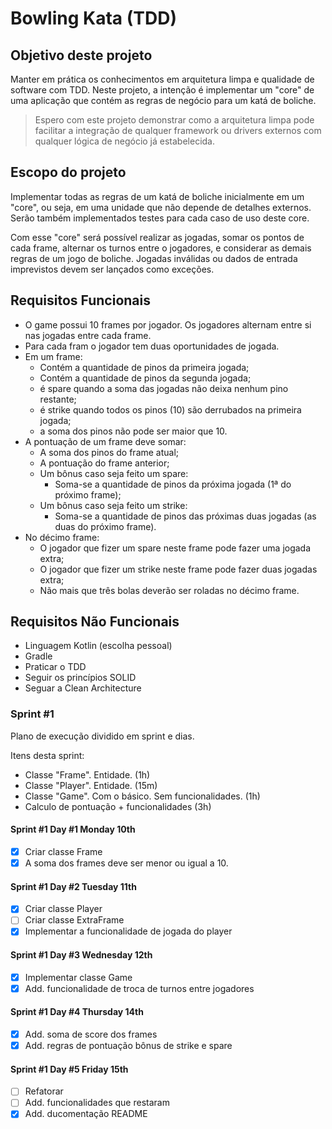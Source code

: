 # Bowling Kata (TDD)

## Objetivo deste projeto
Manter em prática os conhecimentos em arquitetura limpa e qualidade de software com TDD. Neste projeto, a intenção é implementar um "core" de uma aplicação que contém as regras de negócio para um katá de boliche.

> Espero com este projeto demonstrar como a arquitetura limpa pode facilitar a integração de qualquer framework ou drivers externos com qualquer lógica de negócio já estabelecida.

## Escopo do projeto
Implementar todas as regras de um katá de boliche inicialmente em um "core", ou seja, em uma unidade que não depende de detalhes externos. Serão também implementados testes para cada caso de uso deste core.

Com esse "core" será possível realizar as jogadas, somar os pontos de cada frame, alternar os turnos entre o jogadores, e considerar as demais regras de um jogo de boliche. Jogadas inválidas ou dados de entrada imprevistos devem ser lançados como exceções.

## Requisitos Funcionais

- O game possui 10 frames por jogador. Os jogadores alternam entre si nas jogadas entre cada frame.
- Para cada fram o jogador tem duas oportunidades de jogada.
- Em um frame:
  - Contém a quantidade de pinos da primeira jogada;
  - Contém a quantidade de pinos da segunda jogada;
  - é spare quando a soma das jogadas não deixa nenhum pino restante;
  - é strike quando todos os pinos (10) são derrubados na primeira jogada;
  - a soma dos pinos não pode ser maior que 10.
- A pontuação de um frame deve somar:
  - A soma dos pinos do frame atual;
  - A pontuação do frame anterior;
  - Um bônus caso seja feito um spare:
    - Soma-se a quantidade de pinos da próxima jogada (1ª do próximo frame);
  - Um bônus caso seja feito um strike:
    - Soma-se a quantidade de pinos das próximas duas jogadas (as duas do próximo frame).
- No décimo frame:
  - O jogador que fizer um spare neste frame pode fazer uma jogada extra;
  - O jogador que fizer um strike neste frame pode fazer duas jogadas extra;
  - Não mais que três bolas deverão ser roladas no décimo frame.

## Requisitos Não Funcionais
- Linguagem Kotlin (escolha pessoal)
- Gradle
- Praticar o TDD
- Seguir os princípios SOLID
- Seguar a Clean Architecture

### Sprint #1
Plano de execução dividido em sprint e dias.

Itens desta sprint:
- Classe "Frame". Entidade. (1h)
- Classe "Player". Entidade. (15m)
- Classe "Game". Com o básico. Sem funcionalidades. (1h)
- Calculo de pontuação + funcionalidades (3h)

#### Sprint #1 Day #1 Monday 10th
- [x] Criar classe Frame
- [x] A soma dos frames deve ser menor ou igual a 10.

#### Sprint #1 Day #2 Tuesday 11th
- [x] Criar classe Player
- [ ] Criar classe ExtraFrame
- [x] Implementar a funcionalidade de jogada do player

#### Sprint #1 Day #3 Wednesday 12th
- [x] Implementar classe Game
- [x] Add. funcionalidade de troca de turnos entre jogadores

#### Sprint #1 Day #4 Thursday 14th
- [x] Add. soma de score dos frames
- [x] Add. regras de pontuação bônus de strike e spare

#### Sprint #1 Day #5 Friday 15th
- [ ] Refatorar
- [ ] Add. funcionalidades que restaram
- [x] Add. ducomentação README